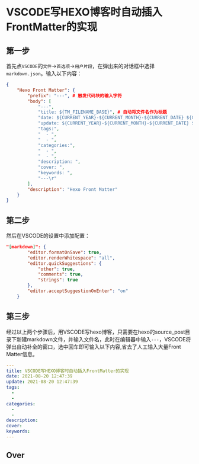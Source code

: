 # VSCODE写HEXO博客时自动插入FrontMatter的实现

## 第一步
首先点`VSCODE`的`文件`->`首选项`->`用户片段`，在弹出来的对话框中选择`markdown.json`。输入以下内容：
```json
{
	"Hexo Front Matter": {
		"prefix": "---", # 触发代码块的输入字符
		"body": [
			"---",
			"title: ${TM_FILENAME_BASE}", # 自动将文件名作为标题
			"date: ${CURRENT_YEAR}-${CURRENT_MONTH}-${CURRENT_DATE} ${CURRENT_HOUR}:${CURRENT_MINUTE}:${CURRENT_SECOND}", # 自动输入当前时间
			"update: ${CURRENT_YEAR}-${CURRENT_MONTH}-${CURRENT_DATE} ${CURRENT_HOUR}:${CURRENT_MINUTE}:${CURRENT_SECOND}", # 自动输入当前时间
			"tags:",
			"  - ",
			"  - ",
			"categories:",
			"  - ",
			"  - ",			
			"description: ",
			"cover: ",
			"keywords: ",
			"---\r"
		],
		"description": "Hexo Front Matter"
	}
}
```
## 第二步
然后在VSCODE的设置中添加配置：
```json
"[markdown]": {
        "editor.formatOnSave": true,
        "editor.renderWhitespace": "all",
        "editor.quickSuggestions": {
            "other": true,
            "comments": true,
            "strings": true
        },
        "editor.acceptSuggestionOnEnter": "on"
    }
```
## 第三步
经过以上两个步骤后，用VSCODE写hexo博客，只需要在hexo的source\_post目录下新建markdown文件，并输入文件名，此时在编辑器中输入`---`，VSCODE将弹出自动补全的窗口，选中回车即可输入以下内容,省去了人工输入大量Front Matter信息。
```yml
---
title: VSCODE写HEXO博客时自动插入FrontMatter的实现
date: 2021-08-20 12:47:39
update: 2021-08-20 12:47:39
tags:
  - 
  - 
categories:
  - 
  - 
description: 
cover: 
keywords: 
---
```
## Over

